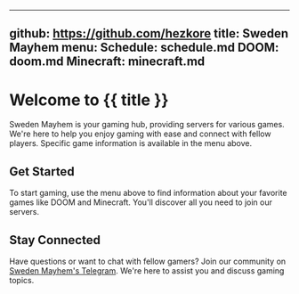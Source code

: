 -----------------------------------------------------------------------------
github: https://github.com/hezkore
title: Sweden Mayhem
menu:
  Schedule: schedule.md
  DOOM: doom.md
  Minecraft: minecraft.md
-----------------------------------------------------------------------------

# Welcome to {{ title }}

Sweden Mayhem is your gaming hub, providing servers for various games. We're here to help you enjoy gaming with ease and connect with fellow players. Specific game information is available in the menu above.

## Get Started

To start gaming, use the menu above to find information about your favorite games like DOOM and Minecraft. You'll discover all you need to join our servers.

## Stay Connected

Have questions or want to chat with fellow gamers? Join our community on [Sweden Mayhem's Telegram](https://hezkore.t.me/). We're here to assist you and discuss gaming topics.